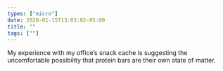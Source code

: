 ```yaml
---
types: ["micro"]
date: 2020-01-15T13:03:02-05:00
title: ""
tags: [""]
---
```

My experience with my office’s snack cache is suggesting the uncomfortable possibility that protein bars are their own state of matter.
